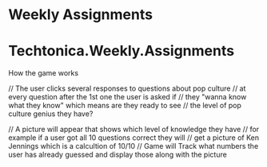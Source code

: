 # Weekly Assignments
# Techtonica.Weekly.Assignments
How the game works

// The user clicks several responses to questions about pop culture
// at every question after the 1st one the user is asked if 
// they "wanna know what they know" which means are they ready to see
// the level of pop culture genius they have?

// A picture will appear that shows which level of knowledge they have
// for example if a user got all 10 questions correct they will 
// get a picture of Ken Jennings which is a calcultion of 10/10 
// Game will Track what numbers the user has already guessed and display those along with the picture 
